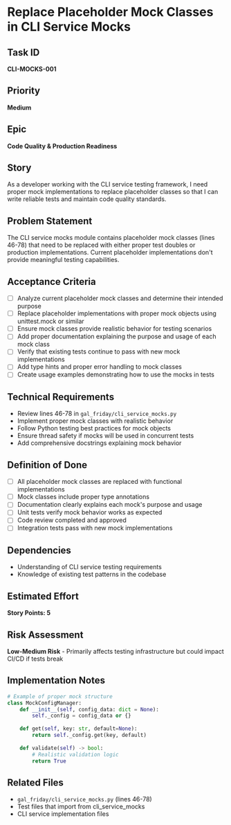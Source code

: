# Replace Placeholder Mock Classes in CLI Service Mocks

## Task ID
**CLI-MOCKS-001**

## Priority
**Medium**

## Epic
**Code Quality & Production Readiness**

## Story
As a developer working with the CLI service testing framework, I need proper mock implementations to replace placeholder classes so that I can write reliable tests and maintain code quality standards.

## Problem Statement
The CLI service mocks module contains placeholder mock classes (lines 46-78) that need to be replaced with either proper test doubles or production implementations. Current placeholder implementations don't provide meaningful testing capabilities.

## Acceptance Criteria
- [ ] Analyze current placeholder mock classes and determine their intended purpose
- [ ] Replace placeholder implementations with proper mock objects using unittest.mock or similar
- [ ] Ensure mock classes provide realistic behavior for testing scenarios
- [ ] Add proper documentation explaining the purpose and usage of each mock class
- [ ] Verify that existing tests continue to pass with new mock implementations
- [ ] Add type hints and proper error handling to mock classes
- [ ] Create usage examples demonstrating how to use the mocks in tests

## Technical Requirements
- Review lines 46-78 in `gal_friday/cli_service_mocks.py`
- Implement proper mock classes with realistic behavior
- Follow Python testing best practices for mock objects
- Ensure thread safety if mocks will be used in concurrent tests
- Add comprehensive docstrings explaining mock behavior

## Definition of Done
- [ ] All placeholder mock classes are replaced with functional implementations
- [ ] Mock classes include proper type annotations
- [ ] Documentation clearly explains each mock's purpose and usage
- [ ] Unit tests verify mock behavior works as expected
- [ ] Code review completed and approved
- [ ] Integration tests pass with new mock implementations

## Dependencies
- Understanding of CLI service testing requirements
- Knowledge of existing test patterns in the codebase

## Estimated Effort
**Story Points: 5**

## Risk Assessment
**Low-Medium Risk** - Primarily affects testing infrastructure but could impact CI/CD if tests break

## Implementation Notes
```python
# Example of proper mock structure
class MockConfigManager:
    def __init__(self, config_data: dict = None):
        self._config = config_data or {}
    
    def get(self, key: str, default=None):
        return self._config.get(key, default)
    
    def validate(self) -> bool:
        # Realistic validation logic
        return True
```

## Related Files
- `gal_friday/cli_service_mocks.py` (lines 46-78)
- Test files that import from cli_service_mocks
- CLI service implementation files 